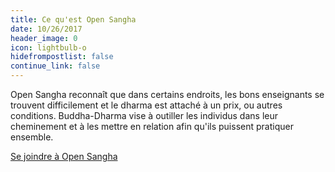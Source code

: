 ```yaml
---
title: Ce qu'est Open Sangha
date: 10/26/2017
header_image: 0
icon: lightbulb-o
hidefrompostlist: false
continue_link: false
---
```

Open Sangha reconnaît que dans certains endroits, les bons enseignants se trouvent difficilement et le dharma est attaché à un prix, ou autres conditions. Buddha-Dharma vise à outiller les individus dans leur cheminement et à les mettre en relation afin qu'ils puissent pratiquer ensemble.

[Se joindre à Open Sangha](/open-sangha)